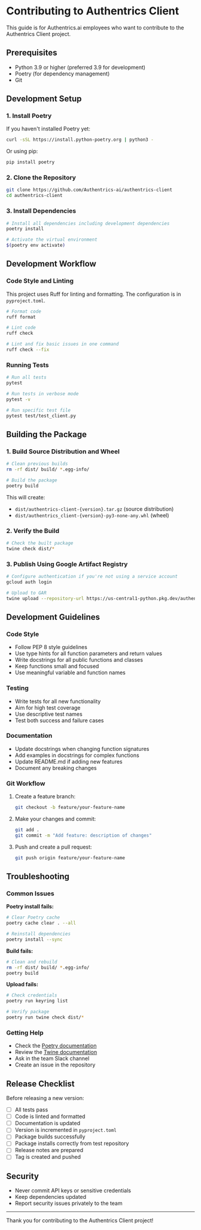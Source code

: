 # Contributing to Authentrics Client

This guide is for Authentrics.ai employees who want to contribute to the Authentrics Client project.

## Prerequisites

- Python 3.9 or higher (preferred 3.9 for development)
- Poetry (for dependency management)
- Git

## Development Setup

### 1. Install Poetry

If you haven't installed Poetry yet:

```bash
curl -sSL https://install.python-poetry.org | python3 -
```

Or using pip:

```bash
pip install poetry
```

### 2. Clone the Repository

```bash
git clone https://github.com/Authentrics-ai/authentrics-client
cd authentrics-client
```

### 3. Install Dependencies

```bash
# Install all dependencies including development dependencies
poetry install

# Activate the virtual environment
$(poetry env activate)
```

## Development Workflow

### Code Style and Linting

This project uses Ruff for linting and formatting. The configuration is in `pyproject.toml`.

```bash
# Format code
ruff format

# Lint code
ruff check

# Lint and fix basic issues in one command
ruff check --fix
```

### Running Tests

```bash
# Run all tests
pytest

# Run tests in verbose mode
pytest -v

# Run specific test file
pytest test/test_client.py
```

## Building the Package

### 1. Build Source Distribution and Wheel

```bash
# Clean previous builds
rm -rf dist/ build/ *.egg-info/

# Build the package
poetry build
```

This will create:

- `dist/authentrics-client-{version}.tar.gz` (source distribution)
- `dist/authentrics_client-{version}-py3-none-any.whl` (wheel)

### 2. Verify the Build

```bash
# Check the built package
twine check dist/*
```

### 3. Publish Using Google Artifact Registry

```bash
# Configure authentication if you're not using a service account
gcloud auth login

# Upload to GAR
twine upload --repository-url https://us-central1-python.pkg.dev/authentrics/authentrics-repo/ dist/*
```

## Development Guidelines

### Code Style

- Follow PEP 8 style guidelines
- Use type hints for all function parameters and return values
- Write docstrings for all public functions and classes
- Keep functions small and focused
- Use meaningful variable and function names

### Testing

- Write tests for all new functionality
- Aim for high test coverage
- Use descriptive test names
- Test both success and failure cases

### Documentation

- Update docstrings when changing function signatures
- Add examples in docstrings for complex functions
- Update README.md if adding new features
- Document any breaking changes

### Git Workflow

1. Create a feature branch:

   ```bash
   git checkout -b feature/your-feature-name
   ```

2. Make your changes and commit:

   ```bash
   git add .
   git commit -m "Add feature: description of changes"
   ```

3. Push and create a pull request:
   ```bash
   git push origin feature/your-feature-name
   ```

## Troubleshooting

### Common Issues

**Poetry install fails:**

```bash
# Clear Poetry cache
poetry cache clear . --all

# Reinstall dependencies
poetry install --sync
```

**Build fails:**

```bash
# Clean and rebuild
rm -rf dist/ build/ *.egg-info/
poetry build
```

**Upload fails:**

```bash
# Check credentials
poetry run keyring list

# Verify package
poetry run twine check dist/*
```

### Getting Help

- Check the [Poetry documentation](https://python-poetry.org/docs/)
- Review the [Twine documentation](https://twine.readthedocs.io/)
- Ask in the team Slack channel
- Create an issue in the repository

## Release Checklist

Before releasing a new version:

- [ ] All tests pass
- [ ] Code is linted and formatted
- [ ] Documentation is updated
- [ ] Version is incremented in `pyproject.toml`
- [ ] Package builds successfully
- [ ] Package installs correctly from test repository
- [ ] Release notes are prepared
- [ ] Tag is created and pushed

## Security

- Never commit API keys or sensitive credentials
- Keep dependencies updated
- Report security issues privately to the team

---

Thank you for contributing to the Authentrics Client project!
